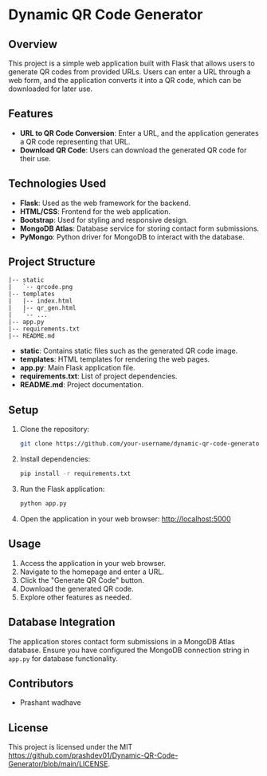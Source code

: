 # Dynamic QR Code Generator

## Overview

This project is a simple web application built with Flask that allows users to generate QR codes from provided URLs. Users can enter a URL through a web form, and the application converts it into a QR code, which can be downloaded for later use.

## Features

- **URL to QR Code Conversion**: Enter a URL, and the application generates a QR code representing that URL.
- **Download QR Code**: Users can download the generated QR code for their use.

## Technologies Used

- **Flask**: Used as the web framework for the backend.
- **HTML/CSS**: Frontend for the web application.
- **Bootstrap**: Used for styling and responsive design.
- **MongoDB Atlas**: Database service for storing contact form submissions.
- **PyMongo**: Python driver for MongoDB to interact with the database.

## Project Structure

```
|-- static
|   `-- qrcode.png
|-- templates
|   |-- index.html
|   |-- qr_gen.html
|   `-- ...
|-- app.py
|-- requirements.txt
|-- README.md
```

- **static**: Contains static files such as the generated QR code image.
- **templates**: HTML templates for rendering the web pages.
- **app.py**: Main Flask application file.
- **requirements.txt**: List of project dependencies.
- **README.md**: Project documentation.

## Setup

1. Clone the repository:

   ```bash
   git clone https://github.com/your-username/dynamic-qr-code-generator.git
   ```

2. Install dependencies:

   ```bash
   pip install -r requirements.txt
   ```

3. Run the Flask application:

   ```bash
   python app.py
   ```

4. Open the application in your web browser: [http://localhost:5000](http://localhost:5000)

## Usage

1. Access the application in your web browser.
2. Navigate to the homepage and enter a URL.
3. Click the "Generate QR Code" button.
4. Download the generated QR code.
5. Explore other features as needed.

## Database Integration

The application stores contact form submissions in a MongoDB Atlas database. Ensure you have configured the MongoDB connection string in `app.py` for database functionality.

## Contributors

- Prashant wadhave


## License

This project is licensed under the MIT https://github.com/prashdev01/Dynamic-QR-Code-Generator/blob/main/LICENSE.

```
